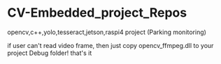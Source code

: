 # CV-Embedded_project_Repos
opencv,c++,yolo,tesseract,jetson,raspi4 project (Parking monitoring) 

if user can't read video frame, then just copy opencv_ffmpeg.dll to your project Debug folder! that's it
